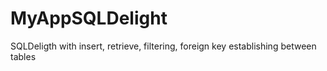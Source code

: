 # MyAppSQLDelight
 SQLDeligth with insert, retrieve, filtering, foreign key establishing between tables
